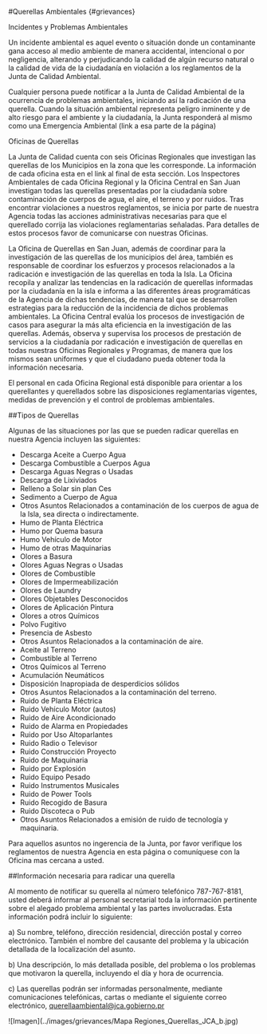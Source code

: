 #Querellas Ambientales {#grievances}
 
Incidentes y Problemas Ambientales

Un incidente ambiental es aquel evento o situación donde un contaminante gana acceso al medio ambiente de manera accidental, intencional o por negligencia, alterando y perjudicando la calidad de algún recurso natural o la calidad de vida de la ciudadanía en violación a los reglamentos de la Junta de Calidad Ambiental.  

Cualquier persona puede notificar a la Junta de Calidad Ambiental de la ocurrencia de problemas ambientales, iniciando así la radicación de una querella.   Cuando la situación ambiental representa peligro inminente y de alto riesgo para el ambiente y la ciudadanía, la Junta responderá al mismo como una Emergencia Ambiental (link a esa parte de la página) 

Oficinas de Querellas

La Junta de Calidad cuenta con seis Oficinas Regionales que investigan las querellas de los Municipios en la zona que les corresponde.  La información de cada oficina esta en el link al final de esta sección. Los Inspectores Ambientales de cada Oficina Regional y la Oficina Central en San Juan investigan  todas las querellas  presentadas  por  la ciudadanía sobre contaminación de  cuerpos de agua, el aire,  el terreno  y por ruidos.  Tras encontrar violaciones a nuestros reglamentos, se inicia por parte de nuestra Agencia todas las acciones administrativas necesarias para que el querellado corrija las violaciones reglamentarias señaladas.  Para detalles de estos procesos favor de comunicarse con nuestras Oficinas.  

La Oficina de  Querellas en San Juan, además de coordinar para la investigación de las querellas de los municipios del área,  también es responsable de  coordinar los esfuerzos y procesos relacionados a la radicación e investigación de las querellas en toda la Isla.  La Oficina recopila y analizar las tendencias en la radicación de querellas informadas por la ciudadanía en la isla e informa a las diferentes áreas programáticas de la Agencia de dichas tendencias, de manera tal que se desarrollen estrategias para la reducción de la incidencia de dichos problemas ambientales. La Oficina Central evalúa los procesos de investigación de casos para asegurar la más alta  eficiencia en la investigación de las querellas. Además, observa y supervisa los procesos de prestación de servicios a la ciudadanía por radicación e investigación de querellas en todas nuestras Oficinas Regionales y Programas, de manera que los mismos sean uniformes y que el ciudadano pueda obtener toda la información necesaria. 

El personal en cada Oficina Regional está disponible para orientar a los querellantes y querellados  sobre las  disposiciones reglamentarias  vigentes, medidas de prevención  y  el control  de  problemas  ambientales.
	
##Tipos de Querellas
 
Algunas de las situaciones por las que se pueden radicar querellas en  nuestra Agencia incluyen las siguientes: 

 - Descarga Aceite a Cuerpo Agua
 - Descarga Combustible a Cuerpos Agua
 - Descarga Aguas Negras o Usadas
 - Descarga de Lixiviados
 - Relleno a Solar sin plan Ces
 - Sedimento a Cuerpo de Agua
 - Otros Asuntos Relacionados a contaminación de los cuerpos de agua de la Isla, sea directa o indirectamente. 
 - Humo de Planta Eléctrica
 - Humo por Quema basura
 - Humo Vehículo de Motor
 - Humo de otras Maquinarias
 - Olores a Basura
 - Olores Aguas Negras o Usadas
 - Olores de Combustible
 - Olores de Impermeabilización
 - Olores de Laundry
 - Olores Objetables Desconocidos
 - Olores de Aplicación Pintura 
 - Olores a otros Químicos
 - Polvo Fugitivo
 - Presencia de Asbesto
 - Otros Asuntos Relacionados a la contaminación de aire. 
 - Aceite al Terreno
 - Combustible al Terreno
 - Otros Químicos al Terreno
 - Acumulación Neumáticos
 - Disposición Inapropiada de desperdicios sólidos
 - Otros Asuntos Relacionados a la contaminación del terreno.
 - Ruido de Planta Eléctrica
 - Ruido Vehículo Motor (autos)
 - Ruido de Aire Acondicionado
 - Ruido de Alarma en Propiedades
 - Ruido por Uso Altoparlantes
 - Ruido Radio o Televisor
 - Ruido Construcción Proyecto
 - Ruido de Maquinaria 
 - Ruido por Explosión
 - Ruido Equipo Pesado 
 - Ruido Instrumentos Musicales
 - Ruido de Power Tools
 - Ruido Recogido de Basura 
 - Ruido Discoteca o Pub
 - Otros Asuntos Relacionados a emisión de ruido de tecnología y maquinaria.  

Para aquellos asuntos no ingerencia de la Junta, por favor verifique los reglamentos de nuestra Agencia en esta página o comuníquese con la Oficina mas cercana a usted.
 	
##Información necesaria para radicar una querella
 
Al momento de notificar su querella al número telefónico 787-767-8181, usted deberá informar al personal secretarial toda la información pertinente sobre el alegado problema ambiental y las partes involucradas.  Esta información podrá incluir lo siguiente:

a) Su nombre, teléfono, dirección residencial, dirección postal y correo electrónico.  También el nombre del causante del problema y  la ubicación detallada de la localización del asunto.

b) Una descripción, lo más detallada posible, del problema o los problemas que motivaron la querella, incluyendo el día y hora de ocurrencia.

c) Las querellas podrán ser informadas personalmente, mediante comunicaciones telefónicas, cartas o mediante el siguiente correo electrónico, querellaambiental@jca.gobierno.pr

![Imagen](../images/grievances/Mapa Regiones_Querellas_JCA_b.jpg) 

